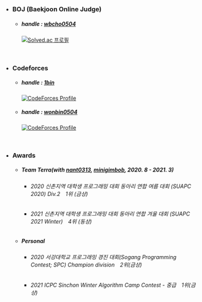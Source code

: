 
 - ### BOJ (Baekjoon Online Judge)
	- ##### handle : [wbcho0504](https://www.acmicpc.net/user/wbcho0504)
      [![Solved.ac
 프로필](http://mazassumnida.wtf/api/v2/generate_badge?boj=wbcho0504)](https://solved.ac/wbcho0504)

<br>

 - ### Codeforces
	- ##### handle : [1bin](https://codeforces.com/profile/1bin)
      [![CodeForces Profile](http://cf.leed.at?id=1bin)](https://codeforces.com/profile/1bin)
	 - ##### handle : [wonbin0504](https://codeforces.com/profile/wonbin0504)
         [![CodeForces Profile](http://cf.leed.at?id=wonbin0504)](https://codeforces.com/profile/wonbin0504)

<br>

 - ### Awards
	- ##### Team Terra(with [nant0313](https://github.com/nant0313), [minigimbob](https://www.acmicpc.net/user/minigimbob), 2020. 8 - 2021. 3)
		- ###### 2020 신촌지역 대학생 프로그래밍 대회 동아리 연합 여름 대회 (SUAPC 2020) Div.2　1위 (금상)
		- ###### 2021 신촌지역 대학생 프로그래밍 대회 동아리 연합 겨울 대회 (SUAPC 2021 Winter)　4위 (동상)
	- ##### Personal
		- ###### 2020 서강대학교 프로그래밍 경진 대회(Sogang Programming Contest; SPC) Champion division　2위(금상)
		- ###### 2021 ICPC Sinchon Winter Algorithm Camp Contest - 중급　1위(금상)

